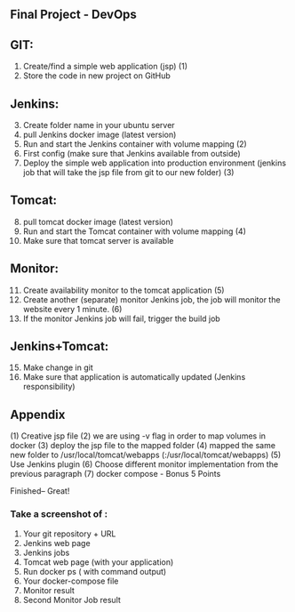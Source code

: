 ## Final Project - DevOps

## GIT:
1. Create/find a simple web application (jsp) (1)
2. Store the code in new project on GitHub

## Jenkins:
3. Create folder name in your ubuntu server
4. pull Jenkins docker image (latest version)
5. Run and start the Jenkins container with volume mapping (2)
6. First config (make sure that Jenkins available from outside)
7. Deploy the simple web application into production environment (jenkins job that
will take the jsp file from git to our new folder) (3)

## Tomcat:
8. pull tomcat docker image (latest version)
9. Run and start the Tomcat container with volume mapping (4)
10. Make sure that tomcat server is available

## Monitor:
11. Create availability monitor to the tomcat application (5)
12. Create another (separate) monitor Jenkins job, the job will monitor the website
every 1 minute. (6)
13. If the monitor Jenkins job will fail, trigger the build job

## Jenkins+Tomcat:
15. Make change in git
16. Make sure that application is automatically updated (Jenkins responsibility)

## Appendix
(1) Creative jsp file
(2) we are using -v flag in order to map volumes in docker
(3) deploy the jsp file to the mapped folder
(4) mapped the same new folder to /usr/local/tomcat/webapps
(<new-folder>:/usr/local/tomcat/webapps)
(5) Use Jenkins plugin
(6) Choose different monitor implementation from the previous paragraph
(7) docker compose - Bonus 5 Points

Finished– Great!

### Take a screenshot of :
1. Your git repository + URL
2. Jenkins web page
3. Jenkins jobs
4. Tomcat web page (with your application)
5. Run docker ps ( with command output)
6. Your docker-compose file
7. Monitor result
8. Second Monitor Job result
